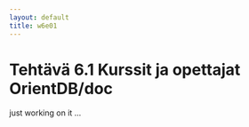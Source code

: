 ```yaml
---
layout: default
title: w6e01
---
```


# Tehtävä 6.1 Kurssit ja opettajat OrientDB/doc

just working on it ...